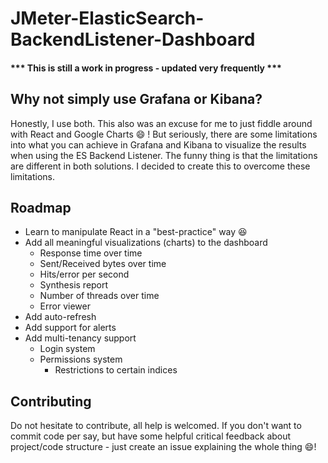 # JMeter-ElasticSearch-BackendListener-Dashboard

#### *** This is still a work in progress - updated very frequently ***

## Why not simply use Grafana or Kibana?
Honestly, I use both. This also was an excuse for me to just fiddle around with React and Google Charts :smile: ! But seriously, there are some limitations into what you can achieve in Grafana and Kibana to visualize the results when using the ES Backend Listener. The funny thing is that the limitations are different in both solutions. I decided to create this to overcome these limitations.

## Roadmap
* Learn to manipulate React in a "best-practice" way :laughing:
* Add all meaningful visualizations (charts) to the dashboard
  * Response time over time
  * Sent/Received bytes over time
  * Hits/error per second
  * Synthesis report
  * Number of threads over time
  * Error viewer
* Add auto-refresh
* Add support for alerts
* Add multi-tenancy support
  * Login system
  * Permissions system
    * Restrictions to certain indices

## Contributing
Do not hesitate to contribute, all help is welcomed. If you don't want to commit code per say, but have some helpful critical feedback about project/code structure - just create an issue explaining the whole thing :smile:!

